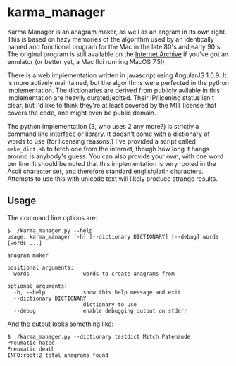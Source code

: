 # karma_manager

Karma Manager is an anagram maker, as well as an angram in its own right.  This is based on hazy memories of the algorithm used by an
identically named and functional program for the Mac in the late 80's and early 90's.  The original program is still available on the
[Internet Archive](https://archive.org/details/MacintoshSharewareGamesK) if you've got an emulator (or better yet, a Mac IIci running
MacOS 7.5!)

There is a web implementation written in javascript using AngularJS 1.6.9.  It is more actively maintained, but the algorithms were
perfected in the python implementation.  The dictionaries are derived from publicly avilable in this implementation are heavily
curated/edited.  Their IP/licening status isn't clear, but I'd like to think they're at least covered by the MIT license that covers
the code, and might even be public domain.

The python implementation (3, who uses 2 any more?) is strictly a command line interface or library.  It doesn't come with a dictionary
of words to use (for licensing reasons.)  I've provided a script called `make_dict.sh` to fetch one from the internet, though how long
it hangs around is anybody's guess.  You can also provide your own, with one word per line.  It should be noted that this implementation
is very rooted in the Ascii character set, and therefore standard english/latin characters.  Attempts to use this with unicode text will
likely produce strange results.

## Usage
The command line options are:
```
$ ./karma_manager.py --help
usage: karma_manager [-h] [--dictionary DICTIONARY] [--debug] words [words ...]

anagram maker

positional arguments:
  words                 words to create anagrams from

optional arguments:
  -h, --help            show this help message and exit
  --dictionary DICTIONARY
                        dictionary to use
  --debug               enable debugging output on stderr
```

And the output looks something like:
```
$ ./karma_manager.py --dictionary testdict Mitch Patenaude
Pneumatic hated
Pneumatic death
INFO:root:2 total anagrams found
```
